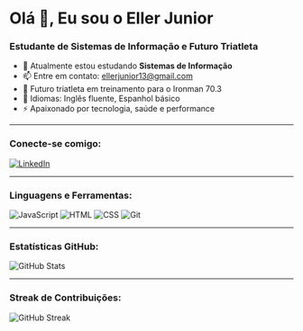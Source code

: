 # Olá 👋, Eu sou o Eller Junior

### Estudante de Sistemas de Informação e Futuro Triatleta

- 🌱 Atualmente estou estudando **Sistemas de Informação**
- 📫 Entre em contato: [ellerjunior13@gmail.com](mailto:ellerjunior13@gmail.com)
- 🚴 Futuro triatleta em treinamento para o Ironman 70.3
- 💬 Idiomas: Inglês fluente, Espanhol básico
- ⚡ Apaixonado por tecnologia, saúde e performance

---

### Conecte-se comigo:
[![LinkedIn](https://img.shields.io/badge/LinkedIn-blue?style=flat-square&logo=linkedin)](https://www.linkedin.com/in/eller-barboza-6b8259252)

---

### Linguagens e Ferramentas:
![JavaScript](https://img.shields.io/badge/JavaScript-F7DF1E?style=for-the-badge&logo=javascript&logoColor=black)
![HTML](https://img.shields.io/badge/HTML5-E34F26?style=for-the-badge&logo=html5&logoColor=white)
![CSS](https://img.shields.io/badge/CSS3-1572B6?style=for-the-badge&logo=css3&logoColor=white)
![Git](https://img.shields.io/badge/Git-E44C30?style=for-the-badge&logo=git&logoColor=white)

---

### Estatísticas GitHub:
![GitHub Stats](https://github-readme-stats.vercel.app/api?username=EllerJunior&show_icons=true&theme=radical)

---

### Streak de Contribuições:
![GitHub Streak](https://github-readme-streak-stats.herokuapp.com/?user=EllerJunior&theme=radical)

